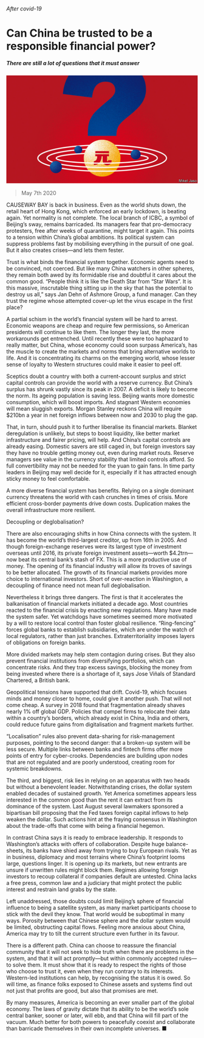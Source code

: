 ###### After covid-19

# Can China be trusted to be a responsible financial power? 

##### There are still a lot of questions that it must answer 

![image](images/20200509_SRD005_0.jpg) 

> May 7th 2020 

CAUSEWAY BAY is back in business. Even as the world shuts down, the retail heart of Hong Kong, which enforced an early lockdown, is beating again. Yet normality is not complete. The local branch of ICBC, a symbol of Beijing’s sway, remains barricaded. Its managers fear that pro-democracy protesters, free after weeks of quarantine, might target it again. This points to a tension within China’s global ambitions. Its political system can suppress problems fast by mobilising everything in the pursuit of one goal. But it also creates crises—and lets them fester.

Trust is what binds the financial system together. Economic agents need to be convinced, not coerced. But like many China watchers in other spheres, they remain both awed by its formidable rise and doubtful it cares about the common good. “People think it is like the Death Star from “Star Wars”. It is this massive, inscrutable thing sitting up in the sky that has the potential to destroy us all,” says Jan Dehn of Ashmore Group, a fund manager. Can they trust the regime whose attempted cover-up let the virus escape in the first place?


A partial schism in the world’s financial system will be hard to arrest. Economic weapons are cheap and require few permissions, so American presidents will continue to like them. The longer they last, the more workarounds get entrenched. Until recently these were too haphazard to really matter, but China, whose economy could soon surpass America’s, has the muscle to create the markets and norms that bring alternative worlds to life. And it is concentrating its charms on the emerging world, whose lesser sense of loyalty to Western structures could make it easier to peel off.

Sceptics doubt a country with both a current-account surplus and strict capital controls can provide the world with a reserve currency. But China’s surplus has shrunk vastly since its peak in 2007. A deficit is likely to become the norm. Its ageing population is saving less. Beijing wants more domestic consumption, which will boost imports. And stagnant Western economies will mean sluggish exports. Morgan Stanley reckons China will require $210bn a year in net foreign inflows between now and 2030 to plug the gap.

That, in turn, should push it to further liberalise its financial markets. Blanket deregulation is unlikely, but steps to boost liquidity, like better market infrastructure and fairer pricing, will help. And China’s capital controls are already easing. Domestic savers are still caged in, but foreign investors say they have no trouble getting money out, even during market routs. Reserve managers see value in the currency stability that limited controls afford. So full convertibility may not be needed for the yuan to gain fans. In time party leaders in Beijing may well decide for it, especially if it has attracted enough sticky money to feel comfortable.

A more diverse financial system has benefits. Relying on a single dominant currency threatens the world with cash crunches in times of crisis. More efficient cross-border payments drive down costs. Duplication makes the overall infrastructure more resilient.

Decoupling or deglobalisation?

There are also encouraging shifts in how China connects with the system. It has become the world’s third-largest creditor, up from 16th in 2005. And though foreign-exchange reserves were its largest type of investment overseas until 2016, its private foreign investment assets—worth $4.2trn—now beat its central bank’s stash of FX. This is a more productive use of money. The opening of its financial industry will allow its troves of savings to be better allocated. The growth of its financial markets provides more choice to international investors. Short of over-reaction in Washington, a decoupling of finance need not mean full deglobalisation.

Nevertheless it brings three dangers. The first is that it accelerates the balkanisation of financial markets initiated a decade ago. Most countries reacted to the financial crisis by enacting new regulations. Many have made the system safer. Yet watchdogs have sometimes seemed more motivated by a will to restore local control than foster global resilience. “Ring-fencing” forces global banks to establish subsidiaries, which are under the watch of local regulators, rather than just branches. Extraterritoriality imposes layers of obligations on foreign banks.

More divided markets may help stem contagion during crises. But they also prevent financial institutions from diversifying portfolios, which can concentrate risks. And they trap excess savings, blocking the money from being invested where there is a shortage of it, says Jose Viñals of Standard Chartered, a British bank.

Geopolitical tensions have supported that drift. Covid-19, which focuses minds and money closer to home, could give it another push. That will not come cheap. A survey in 2018 found that fragmentation already shaves nearly 1% off global GDP. Policies that compel firms to relocate their data within a country’s borders, which already exist in China, India and others, could reduce future gains from digitalisation and fragment markets further.

“Localisation” rules also prevent data-sharing for risk-management purposes, pointing to the second danger: that a broken-up system will be less secure. Multiple links between banks and fintech firms offer more points of entry for cyber-crooks. Dependencies are building upon nodes that are not regulated and are poorly understood, creating room for systemic breakdowns.

The third, and biggest, risk lies in relying on an apparatus with two heads but without a benevolent leader. Notwithstanding crises, the dollar system enabled decades of sustained growth. Yet America sometimes appears less interested in the common good than the rent it can extract from its dominance of the system. Last August several lawmakers sponsored a bipartisan bill proposing that the Fed taxes foreign capital inflows to help weaken the dollar. Such actions hint at the fraying consensus in Washington about the trade-offs that come with being a financial hegemon.

In contrast China says it is ready to embrace leadership. It responds to Washington’s attacks with offers of collaboration. Despite huge balance-sheets, its banks have shied away from trying to buy European rivals. Yet as in business, diplomacy and most terrains where China’s footprint looms large, questions linger. It is opening up its markets, but new entrants are unsure if unwritten rules might block them. Regimes allowing foreign investors to recoup collateral if companies default are untested. China lacks a free press, common law and a judiciary that might protect the public interest and restrain land grabs by the state.

Left unaddressed, those doubts could limit Beijing’s sphere of financial influence to being a satellite system, as many market participants choose to stick with the devil they know. That world would be suboptimal in many ways. Porosity between that Chinese sphere and the dollar system would be limited, obstructing capital flows. Feeling more anxious about China, America may try to tilt the current structure even further in its favour.

There is a different path. China can choose to reassure the financial community that it will not seek to hide truth when there are problems in the system, and that it will act promptly—but within commonly accepted rules—to solve them. It must show that it is ready to respect the rights of those who choose to trust it, even when they run contrary to its interests. Western-led institutions can help, by recognising the status it is owed. So will time, as finance folks exposed to Chinese assets and systems find out not just that profits are good, but also that promises are met.

By many measures, America is becoming an ever smaller part of the global economy. The laws of gravity dictate that its ability to be the world’s sole central banker, sooner or later, will ebb, and that China will fill part of the vacuum. Much better for both powers to peacefully coexist and collaborate than barricade themselves in their own incomplete universes. ■

